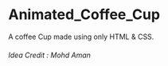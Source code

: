 # Animated_Coffee_Cup
A coffee Cup made using only HTML &amp; CSS. 


###### Idea Credit : Mohd Aman
